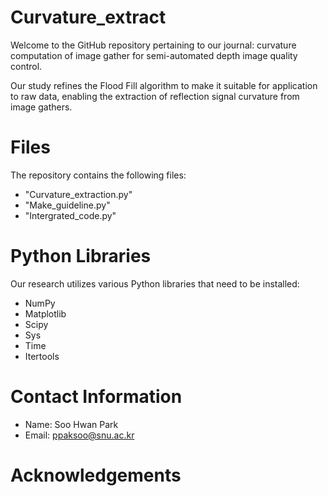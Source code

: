 # Curvature_extract
Welcome to the GitHub repository pertaining to our journal: curvature computation of image gather for semi-automated depth image quality control.

Our study refines the Flood Fill algorithm to make it suitable for application to raw data, enabling the extraction of reflection signal curvature from image gathers.

# Files
The repository contains the following files:
* "Curvature_extraction.py"
* "Make_guideline.py"
* "Intergrated_code.py"

# Python Libraries
Our research utilizes various Python libraries that need to be installed:
* NumPy
* Matplotlib
* Scipy
* Sys
* Time
* Itertools

# Contact Information
* Name: Soo Hwan Park
* Email: ppaksoo@snu.ac.kr

# Acknowledgements
